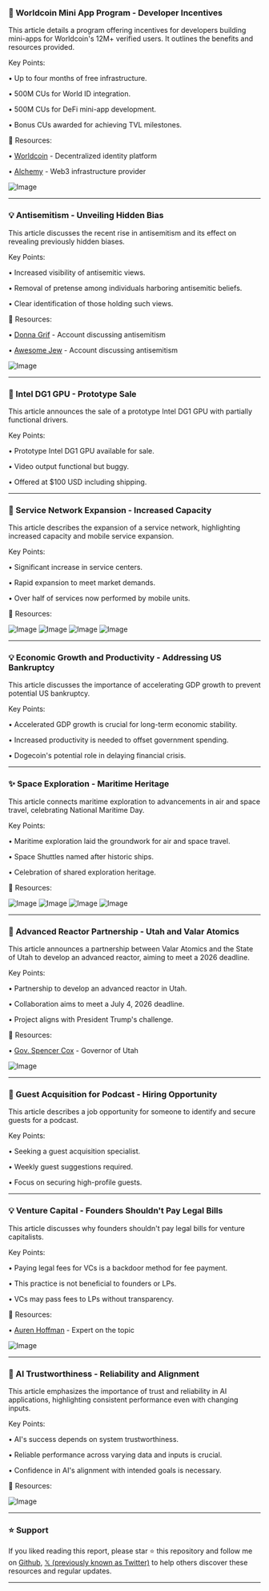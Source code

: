 ### 🚀 Worldcoin Mini App Program - Developer Incentives

This article details a program offering incentives for developers building mini-apps for Worldcoin's 12M+ verified users.  It outlines the benefits and resources provided.

Key Points:

• Up to four months of free infrastructure.


• 500M CUs for World ID integration.


• 500M CUs for DeFi mini-app development.


• Bonus CUs awarded for achieving TVL milestones.


🔗 Resources:

• [Worldcoin](https://x.com/worldcoin) - Decentralized identity platform


• [Alchemy](https://x.com/Alchemy) - Web3 infrastructure provider


![Image](https://pbs.twimg.com/media/GrpFYD0XQAAQu0P?format=png&name=small)


---

### 💡 Antisemitism - Unveiling Hidden Bias

This article discusses the recent rise in antisemitism and its effect on revealing previously hidden biases.


Key Points:

• Increased visibility of antisemitic views.


• Removal of pretense among individuals harboring antisemitic beliefs.


• Clear identification of those holding such views.



🔗 Resources:

• [Donna Grif](https://x.com/Donna_Grif) -  Account discussing antisemitism


• [Awesome Jew](https://x.com/Awesome_Jew_) - Account discussing antisemitism


![Image](https://pbs.twimg.com/media/GrqVU4zWEAAzpIp?format=jpg&name=small)


---

### 🤖 Intel DG1 GPU - Prototype Sale

This article announces the sale of a prototype Intel DG1 GPU with partially functional drivers.


Key Points:

•  Prototype Intel DG1 GPU available for sale.


•  Video output functional but buggy.


•  Offered at $100 USD including shipping.



---

### 🤖 Service Network Expansion - Increased Capacity

This article describes the expansion of a service network, highlighting increased capacity and mobile service expansion.


Key Points:

•  Significant increase in service centers.


•  Rapid expansion to meet market demands.


•  Over half of services now performed by mobile units.



🔗 Resources:


![Image](https://pbs.twimg.com/media/Grq0CskW4AA4EpP?format=jpg&name=360x360)
![Image](https://pbs.twimg.com/media/Grq0CtEXoAEIDXv?format=jpg&name=360x360)
![Image](https://pbs.twimg.com/media/Grq0Cv8WkAEJs92?format=jpg&name=360x360)
![Image](https://pbs.twimg.com/media/Grq0Cs2W0AAn7No?format=jpg&name=360x360)


---

### 💡 Economic Growth and Productivity - Addressing US Bankruptcy

This article discusses the importance of accelerating GDP growth to prevent potential US bankruptcy.


Key Points:

•  Accelerated GDP growth is crucial for long-term economic stability.


•  Increased productivity is needed to offset government spending.


•  Dogecoin's potential role in delaying financial crisis.



---

### ✨ Space Exploration - Maritime Heritage

This article connects maritime exploration to advancements in air and space travel, celebrating National Maritime Day.


Key Points:

•  Maritime exploration laid the groundwork for air and space travel.


•  Space Shuttles named after historic ships.


•  Celebration of shared exploration heritage.



🔗 Resources:


![Image](https://pbs.twimg.com/media/GrkLBJYXgAAw3YQ?format=jpg&name=360x360)
![Image](https://pbs.twimg.com/media/GrkLCKQXsAAR_CU?format=jpg&name=360x360)
![Image](https://pbs.twimg.com/media/GrkLDZKXEAAj5YP?format=jpg&name=360x360)
![Image](https://pbs.twimg.com/media/GrkLDyOWoAA0tj-?format=jpg&name=360x360)



---

### 🚀 Advanced Reactor Partnership - Utah and Valar Atomics

This article announces a partnership between Valar Atomics and the State of Utah to develop an advanced reactor, aiming to meet a 2026 deadline.


Key Points:

•  Partnership to develop an advanced reactor in Utah.


•  Collaboration aims to meet a July 4, 2026 deadline.


•  Project aligns with President Trump's challenge.



🔗 Resources:

• [Gov. Spencer Cox](https://x.com/GovCox) - Governor of Utah


![Image](https://pbs.twimg.com/media/GrqtFlgWMAE1rLa?format=jpg&name=small)


---

### 🚀 Guest Acquisition for Podcast - Hiring Opportunity

This article describes a job opportunity for someone to identify and secure guests for a podcast.


Key Points:

•  Seeking a guest acquisition specialist.


•  Weekly guest suggestions required.


•  Focus on securing high-profile guests.


---

### 💡 Venture Capital - Founders Shouldn't Pay Legal Bills

This article discusses why founders shouldn't pay legal bills for venture capitalists.


Key Points:

•  Paying legal fees for VCs is a backdoor method for fee payment.


•  This practice is not beneficial to founders or LPs.


•  VCs may pass fees to LPs without transparency.


🔗 Resources:

• [Auren Hoffman](https://x.com/auren) -  Expert on the topic


![Image](https://pbs.twimg.com/amplify_video_thumb/1926059823738589184/img/gbAdD6PwzEUFqXqi.jpg)



---

### 🤖 AI Trustworthiness - Reliability and Alignment

This article emphasizes the importance of trust and reliability in AI applications, highlighting consistent performance even with changing inputs.


Key Points:

•  AI's success depends on system trustworthiness.


•  Reliable performance across varying data and inputs is crucial.


•  Confidence in AI's alignment with intended goals is necessary.



🔗 Resources:


![Image](https://pbs.twimg.com/amplify_video_thumb/1925952499409686528/img/KBZfZIhoD7B91vxw.jpg)


---

### ⭐️ Support

If you liked reading this report, please star ⭐️ this repository and follow me on [Github](https://github.com/Drix10), [𝕏 (previously known as Twitter)](https://x.com/DRIX_10_) to help others discover these resources and regular updates.

---